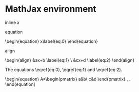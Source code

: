# MathJax environment

inline $x$

equation

\begin{equation}
    x\label{eq:0}
\end{equation}

align

\begin{align}
    &ax+b
    \label{eq:1}
    \\
    &cx+d
    \label{eq:2}
\end{align}

The equations \eqref{eq:0}, \eqref{eq:1} and \eqref{eq:2}.

\begin{equation}
    A=\begin{pmatrix}
        a&b\\
        c&d
    \end{pmatrix}
    \, .
\end{equation}
